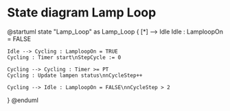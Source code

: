 # State diagram Lamp Loop 

@startuml
state "Lamp_Loop" as Lamp_Loop {
    [*] --> Idle
    Idle : LamploopOn = FALSE
    
    Idle --> Cycling : LamploopOn = TRUE
    Cycling : Timer start\nStepCycle := 0

    Cycling --> Cycling : Timer >= PT
    Cycling : Update lampen status\nnCycleStep++

    Cycling --> Idle : LamploopOn = FALSE\nnCycleStep > 2
}
@enduml
